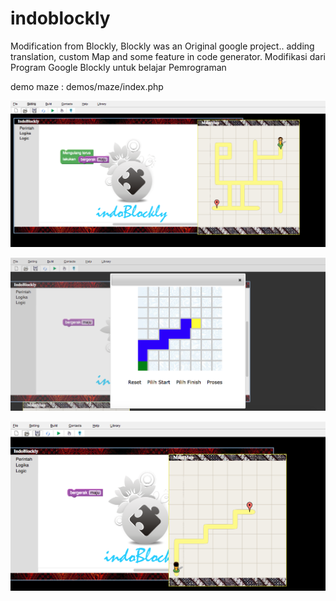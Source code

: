 # indoblockly
Modification from Blockly, Blockly was an Original google project.. adding translation, custom Map and some feature in code generator. Modifikasi dari Program Google Blockly untuk belajar Pemrograman



demo maze : demos/maze/index.php


![alt text](a.png "Indoblockly")

![alt text](b.png "Indoblockly custom map")

![alt text](c.png "Indoblockly maze")
